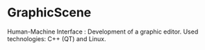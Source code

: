 # GraphicScene
Human-Machine Interface : Development of a graphic editor. Used technologies: C++ (QT) and Linux. 
